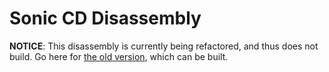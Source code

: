 # Sonic CD Disassembly

**NOTICE**: This disassembly is currently being refactored, and thus does not build. Go here for [the old version](https://github.com/DevsArchive/sonic-cd-disassembly), which can be built.
